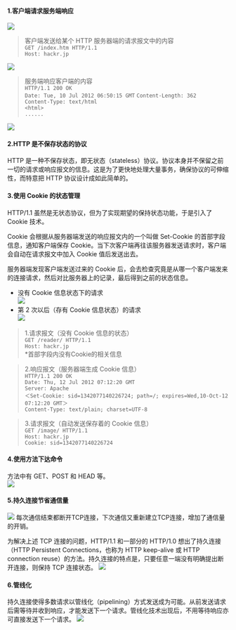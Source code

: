#### 1.客户端请求服务端响应
![](http://www.ituring.com.cn/figures/2014/PIC%20HTTP/06.d02z.004.png)  

> 客户端发送给某个 HTTP 服务器端的请求报文中的内容  
`GET /index.htm HTTP/1.1`  
`Host: hackr.jp`  

![](http://www.ituring.com.cn/figures/2014/PIC%20HTTP/06.d02z.005.png)

> 服务端响应客户端的内容  
`HTTP/1.1 200 OK`  
`Date: Tue, 10 Jul 2012 06:50:15 GMT`
`Content-Length: 362`  
`Content-Type: text/html`  
`<html>`  
`......`

![](http://www.ituring.com.cn/figures/2014/PIC%20HTTP/06.d02z.006.png)

#### 2.HTTP 是不保存状态的协议
HTTP 是一种不保存状态，即无状态（stateless）协议。协议本身并不保留之前一切的请求或响应报文的信息。这是为了更快地处理大量事务，确保协议的可伸缩性，而特意把 HTTP 协议设计成如此简单的。

#### 3.使用 Cookie 的状态管理
HTTP/1.1 虽然是无状态协议，但为了实现期望的保持状态功能，于是引入了 Cookie 技术。  

Cookie 会根据从服务器端发送的响应报文内的一个叫做 Set-Cookie 的首部字段信息，通知客户端保存 Cookie。当下次客户端再往该服务器发送请求时，客户端会自动在请求报文中加入 Cookie 值后发送出去。  

服务器端发现客户端发送过来的 Cookie 后，会去检查究竟是从哪一个客户端发来的连接请求，然后对比服务器上的记录，最后得到之前的状态信息。

* 没有 Cookie 信息状态下的请求  
![](http://images.gitbook.cn/d8263ca0-3ba4-11e8-9f33-a7686c32808c)  
* 第 2 次以后（存有 Cookie 信息状态）的请求  
![](http://www.ituring.com.cn/figures/2014/PIC%20HTTP/06.d02z.024.png)  

> 1.请求报文（没有 Cookie 信息的状态）  
`GET /reader/ HTTP/1.1`  
`Host: hackr.jp`  
*首部字段内没有Cookie的相关信息

> 2.响应报文（服务器端生成 Cookie 信息）  
`HTTP/1.1 200 OK`  
`Date: Thu, 12 Jul 2012 07:12:20 GMT`  
`Server: Apache`  
`＜Set-Cookie: sid=1342077140226724; path=/; expires=Wed,10-Oct-12 07:12:20 GMT＞`  
`Content-Type: text/plain; charset=UTF-8`  

> 3.请求报文（自动发送保存着的 Cookie 信息）  
`GET /image/ HTTP/1.1`  
`Host: hackr.jp`  
`Cookie: sid=1342077140226724`  

#### 4.使用方法下达命令
方法中有 GET、POST 和 HEAD 等。  
![](http://www.ituring.com.cn/figures/2014/PIC%20HTTP/06.d02z.017.png)

#### 5.持久连接节省通信量
![](http://www.ituring.com.cn/figures/2014/PIC%20HTTP/06.d02z.018.png)
每次通信结束都断开TCP连接，下次通信又重新建立TCP连接，增加了通信量的开销。  

为解决上述 TCP 连接的问题，HTTP/1.1 和一部分的 HTTP/1.0 想出了持久连接（HTTP Persistent Connections，也称为 HTTP keep-alive 或 HTTP connection reuse）的方法。持久连接的特点是，只要任意一端没有明确提出断开连接，则保持 TCP 连接状态。
![](http://www.ituring.com.cn/figures/2014/PIC%20HTTP/06.d02z.020.png)  
 
#### 6.管线化
持久连接使得多数请求以管线化（pipelining）方式发送成为可能。从前发送请求后需等待并收到响应，才能发送下一个请求。管线化技术出现后，不用等待响应亦可直接发送下一个请求。
![](http://www.ituring.com.cn/figures/2014/PIC%20HTTP/06.d02z.021.png)
